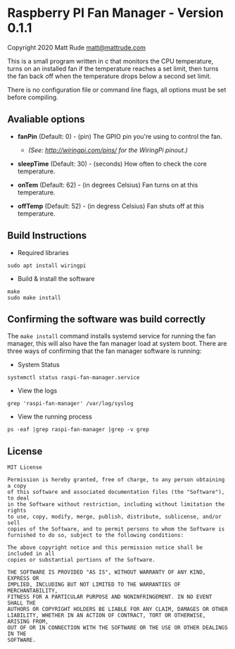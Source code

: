 # Raspberry PI Fan Manager - Version 0.1.1

Copyright 2020 Matt Rude <matt@mattrude.com>

This is a small program written in c that monitors the CPU temperature,
turns on an installed fan if the temperature reaches a set limit, then turns
the fan back off when the temperature drops below a second set limit.

There is no configuration file or command line flags, all options must be
set before compiling.

## Avaliable options

* **fanPin** (Default: 0) - (pin) The GPIO pin you're using to control the fan.
  * *(See: http://wiringpi.com/pins/ for the WiringPi pinout.)*
* **sleepTime** (Default: 30) - (seconds) How often to check the core temperature.

* **onTem** (Default: 62) -  (in degrees Celsius) Fan turns on at this temperature.
* **offTemp** (Default: 52) - (in degress Celsius) Fan shuts off at this temperature.


## Build Instructions

* Required libraries

```
sudo apt install wiringpi
```

* Build & install the software

```
make
sudo make install
```

## Confirming the software was build correctly

The `make install` command installs systemd service for running the fan manager, this will also have the fan manager load at system boot.  There are three ways of confirming that the fan manager software is running:

* System Status

```
systemctl status raspi-fan-manager.service
```

* View the logs

```
grep 'raspi-fan-manager' /var/log/syslog
```

* View the running process

```
ps -eaf |grep raspi-fan-manager |grep -v grep
```

## License

```
MIT License

Permission is hereby granted, free of charge, to any person obtaining a copy
of this software and associated documentation files (the "Software"), to deal
in the Software without restriction, including without limitation the rights
to use, copy, modify, merge, publish, distribute, sublicense, and/or sell
copies of the Software, and to permit persons to whom the Software is
furnished to do so, subject to the following conditions:

The above copyright notice and this permission notice shall be included in all
copies or substantial portions of the Software.

THE SOFTWARE IS PROVIDED "AS IS", WITHOUT WARRANTY OF ANY KIND, EXPRESS OR
IMPLIED, INCLUDING BUT NOT LIMITED TO THE WARRANTIES OF MERCHANTABILITY,
FITNESS FOR A PARTICULAR PURPOSE AND NONINFRINGEMENT. IN NO EVENT SHALL THE
AUTHORS OR COPYRIGHT HOLDERS BE LIABLE FOR ANY CLAIM, DAMAGES OR OTHER
LIABILITY, WHETHER IN AN ACTION OF CONTRACT, TORT OR OTHERWISE, ARISING FROM,
OUT OF OR IN CONNECTION WITH THE SOFTWARE OR THE USE OR OTHER DEALINGS IN THE
SOFTWARE.
```
